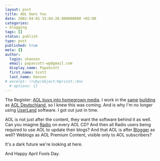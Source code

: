```yaml
---
layout: post
title: AOL Owns You
date: 2002-04-01 15:04:28.000000000 +02:00
categories:
- blogging
tags: []
status: publish
type: post
published: true
meta: {}
author:
  login: shanson
  email: papascott-wp@gmail.com
  display_name: PapaScott
  first_name: Scott
  last_name: Hanson
# excerpt: !ruby/object:Hpricot::Doc
  # options: {}
---
```

<p>The Register: <a href="http://www.theregister.co.uk/content/28/24652.html">AOL buys into homegrown media</a>. I work in the <a href="/2000/05/24">same</a> <a href="/2000/11/30">building</a> as <a href="http://www.aol.de">AOL Deutschland</a>, so I knew this was coming. And is why I'm no longer using <a href="http://www.userland.com">UserLand</a> software. I got out just in time.</p>
<p>AOL is not just after the content, they want the software behind it as well. Can you imagine <a href="http://radio.userland.com">Radio</a> on every AOL CD? And then all Radio users being required to use AOL to update their blogs? And that AOL is after <a href="http://www.blogger.com">Blogger</a> as well? Weblogs as AOL Premium Content, visible only to AOL subscribers?</p>
<p>It's a dark future we're looking at here.</p>
<p>And Happy April Fools Day.</p>
